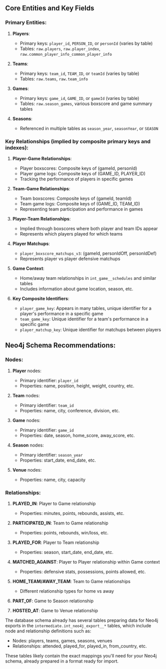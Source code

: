 ## Core Entities and Key Fields

### Primary Entities:
1. **Players**:
   - Primary keys: `player_id`, `PERSON_ID`, or `personId` (varies by table)
   - Tables: `raw.players`, `raw.player_index`, `raw.common_player_info_common_player_info`

2. **Teams**:
   - Primary keys: `team_id`, `TEAM_ID`, or `teamId` (varies by table)
   - Tables: `raw.teams`, `raw.team_info`

3. **Games**:
   - Primary keys: `game_id`, `GAME_ID`, or `gameId` (varies by table)
   - Tables: `raw.season_games`, various boxscore and game summary tables

4. **Seasons**:
   - Referenced in multiple tables as `season_year`, `seasonYear`, or `SEASON`

### Key Relationships (implied by composite primary keys and indexes):

1. **Player-Game Relationships**:
   - Player boxscores: Composite keys of (gameId, personId)
   - Player game logs: Composite keys of (GAME_ID, PLAYER_ID)
   - Tracking the performance of players in specific games

2. **Team-Game Relationships**:
   - Team boxscores: Composite keys of (gameId, teamId)
   - Team game logs: Composite keys of (GAME_ID, TEAM_ID)
   - Representing team participation and performance in games

3. **Player-Team Relationships**:
   - Implied through boxscores where both player and team IDs appear
   - Represents which players played for which teams

4. **Player Matchups**:
   - `player_boxscore_matchups_v3`: (gameId, personIdOff, personIdDef)
   - Represents player vs player defensive matchups

5. **Game Context**:
   - Home/away team relationships in `int_game__schedules` and similar tables
   - Includes information about game location, season, etc.

6. **Key Composite Identifiers**:
   - `player_game_key`: Appears in many tables, unique identifier for a player's performance in a specific game
   - `team_game_key`: Unique identifier for a team's performance in a specific game
   - `player_matchup_key`: Unique identifier for matchups between players

## Neo4j Schema Recommendations:

### Nodes:
1. **Player** nodes:
   - Primary identifier: `player_id`
   - Properties: name, position, height, weight, country, etc.

2. **Team** nodes:
   - Primary identifier: `team_id`
   - Properties: name, city, conference, division, etc.

3. **Game** nodes:
   - Primary identifier: `game_id`
   - Properties: date, season, home_score, away_score, etc.

4. **Season** nodes:
   - Primary identifier: `season_year`
   - Properties: start_date, end_date, etc.

5. **Venue** nodes:
   - Properties: name, city, capacity

### Relationships:
1. **PLAYED_IN**: Player to Game relationship
   - Properties: minutes, points, rebounds, assists, etc.

2. **PARTICIPATED_IN**: Team to Game relationship
   - Properties: points, rebounds, win/loss, etc.

3. **PLAYED_FOR**: Player to Team relationship
   - Properties: season, start_date, end_date, etc.

4. **MATCHED_AGAINST**: Player to Player relationship within Game context
   - Properties: defensive stats, possessions, points allowed, etc.

5. **HOME_TEAM/AWAY_TEAM**: Team to Game relationships
   - Different relationship types for home vs away

6. **PART_OF**: Game to Season relationship

7. **HOSTED_AT**: Game to Venue relationship

The database schema already has several tables preparing data for Neo4j exports in the `intermediate.int_neo4j_export__*` tables, which include node and relationship definitions such as:
- Nodes: players, teams, games, seasons, venues
- Relationships: attended, played_for, played_in, from_country, etc.

These tables likely contain the exact mappings you'll need for your Neo4j schema, already prepared in a format ready for import.
